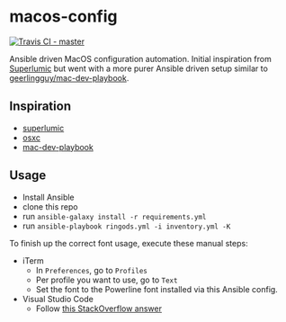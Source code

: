 # macos-config

[![Travis CI - `master`](https://travis-ci.org/ringods/macos-config.svg?branch=master)](https://travis-ci.org/ringods/macos-config)

Ansible driven MacOS configuration automation. Initial inspiration from [Superlumic](https://github.com/superlumic)
but went with a more purer Ansible driven setup similar to [geerlingguy/mac-dev-playbook](https://github.com/geerlingguy/mac-dev-playbook).

## Inspiration

* [superlumic](https://github.com/superlumic/superlumic-config)
* [osxc](https://github.com/osxc/starter)
* [mac-dev-playbook](https://github.com/geerlingguy/mac-dev-playbook)

## Usage

- Install Ansible
- clone this repo
- run `ansible-galaxy install -r requirements.yml`
- run `ansible-playbook ringods.yml -i inventory.yml -K`

To finish up the correct font usage, execute these manual steps:

- iTerm
  - In `Preferences`, go to `Profiles`
  - Per profile you want to use, go to `Text`
  - Set the font to the Powerline font installed via this Ansible config.
- Visual Studio Code
  - Follow [this StackOverflow answer](https://stackoverflow.com/a/48038543/7269988)
